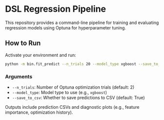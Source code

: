 # DSL Regression Pipeline

This repository provides a command-line pipeline for training and evaluating regression models 
using Optuna for hyperparameter tuning.

## How to Run

Activate your environment and run:

```bash
python -m bin.fit_predict --n_trials 20 --model_type xgboost --save_to_csv True
```

### Arguments

- `--n_trials`: Number of Optuna optimization trials (default: 2)
- `--model_type`: Model type to use (e.g., `xgboost`)
- `--save_to_csv`: Whether to save predictions to CSV (default: True)

Outputs include prediction CSVs and diagnostic plots (e.g., feature importance, optimization history).
